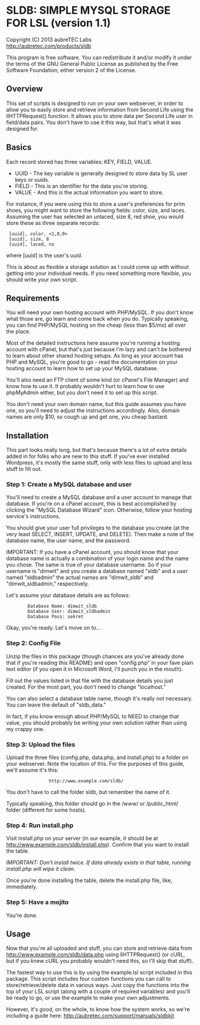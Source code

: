 # SLDB: SIMPLE MYSQL STORAGE FOR LSL (version 1.1)

Copyright (C) 2013 aubreTEC Labs  
<http://aubretec.com/products/sldb>

This program is free software. You can redistribute it and/or modify it under the terms of the GNU General Public License as published by the Free Software Foundation; either version 2 of the License.

## Overview
This set of scripts is designed to run on your own webserver, in order to allow you to easily store and retrieve information from Second Life using the llHTTPRequest() function.  It allows you to store data per Second Life user in field/data pairs.  You don't have to use it this way, but that's what it was designed for.

## Basics
Each record stored has three variables:  KEY, FIELD, VALUE.

* UUID -   The key variable is generally designed to store data by SL user keys or uuids. 
* FIELD - This is an identifier for the data you're storing.
* VALUE - And this is the actual information you want to store.
    
For instance, if you were using this to store a user's preferences for prim shoes, you might want to store the following fields: color, size, and laces. Assuming the user has selected an unlaced, size 8, red shoe, you would store these as three separate records:

     [uuid], color, <1,0,0>
     [uuid], size, 8
     [uuid], laced, no

where [uuid] is the user's uuid.  

This is about as flexible a storage solution as I could come up with without getting into your individual needs.  If you need something more flexible, you should write your own script.

## Requirements
You will need your own hosting account with PHP/MySQL. If you don't know what those are, go learn and come back when you do. Typically speaking, you can find PHP/MySQL hosting on the cheap (less than $5/mo) all over the place.  

Most of the detailed instructions here assume you're running a hosting account with cPanel, but that's just because I'm lazy and can't be bothered to learn about other shared hosting setups.  As long as your account has PHP and MySQL, you're good to go - read the documentation on your hosting account to learn how to set up your MySQL database.

You'll also need an FTP client of some kind (or cPanel's File Manager) and know how to use it. It probably wouldn't hurt to learn how to use phpMyAdmin either, but you don't need it to set up this script.

You don't need your own domain name, but this guide assumes you have one, so you'll need to adjust the instructions accordingly.  Also, domain names are only $10, so cough up and get one, you cheap bastard.

## Installation

This part looks really long, but that's because there's a lot of extra details added in for folks who are new to this stuff.  If you've ever
installed Wordpress, it's mostly the same stuff, only with less files to upload and less stuff to fill out.

### Step 1: Create a MySQL database and user

You'll need to create a MySQL database and a user account to manage that database.  If you're on a cPanel account, this is best accomplished by clicking the "MySQL Database Wizard" icon. Otherwise, follow your hosting service's instructions.

You should give your user full privileges to the database you create (at the very least SELECT, INSERT, UPDATE, and DELETE). Then make a note of the database name, the user name, and the password. 

IMPORTANT: If you have a cPanel account, you should know that your  database name is actually a combination of your login name and the  name you chose. The same is true of your database username.  So if  your username is "dimwit" and you create a database named "sldb" and  a user named "sldbadmin" the actual names are "dimwit_sldb" and  "dimwit_sldbadmin," respectively.

Let's assume your database details are as follows:

            Database Name: dimwit_sldb
            Database User: dimwit_sldbadmin
            Database Pass: sekret
            
Okay, you're ready.  Let's move on to...

### Step 2: Config File

Unzip the files in this package (though chances are you've already done that if you're reading this README) and open "config.php" in your fave plain text editor (if you open it in Microsoft Word, I'll punch you in the mouth).

Fill out the values listed in that file with the database details you just created.  For the most part, you don't need to change "localhost."

You can also select a database table name, though it's really not necessary.  You can leave the default of "sldb_data."

In fact, if you know enough about PHP/MySQL to NEED to change that value, you should probably be writing your own solution rather than using my crappy one.

### Step 3: Upload the files

Upload the three files (config.php, data.php, and install.php) to a folder on your webserver.  Note the location of this.  For the purposes  of this guide, we'll assume it's this:
                
                    http://www.example.com/sldb/

You don't have to call the folder sldb, but remember the name of it. 

Typically speaking, this folder should go in the /www/ or /public_html/  folder (different for some hosts).

### Step 4: Run install.php

Visit install.php on your server (in our example, it should be at http://www.example.com/sldb/install.php).  Confirm that you want
to install the table.

*IMPORTANT: Don't install twice.  If data already exists in that table, running install.php will wipe it clean.*

Once you're done installing the table, delete the install.php file, like, immediately.

### Step 5: Have a mojito

You're done.

## Usage

Now that you're all uploaded and stuff, you can store and retrieve data from http://www.example.com/sldb/data.php using llHTTPRequest() (or cURL, but if you knew cURL you probably wouldn't need this, so I'll skip that stuff).

The fastest way to use this is by using the example.lsl script included in this package.  This script includes four custom functions you can call to store/retrieve/delete data in various ways.  Just copy the functions into the top of your LSL script (along with a couple of required variables) and you'll be ready to go, or use the example to  make your own adjustments.

However, it's good, on the whole, to know how the system works, so we're including a guide here:  http://aubretec.com/support/manuals/sldbkit

